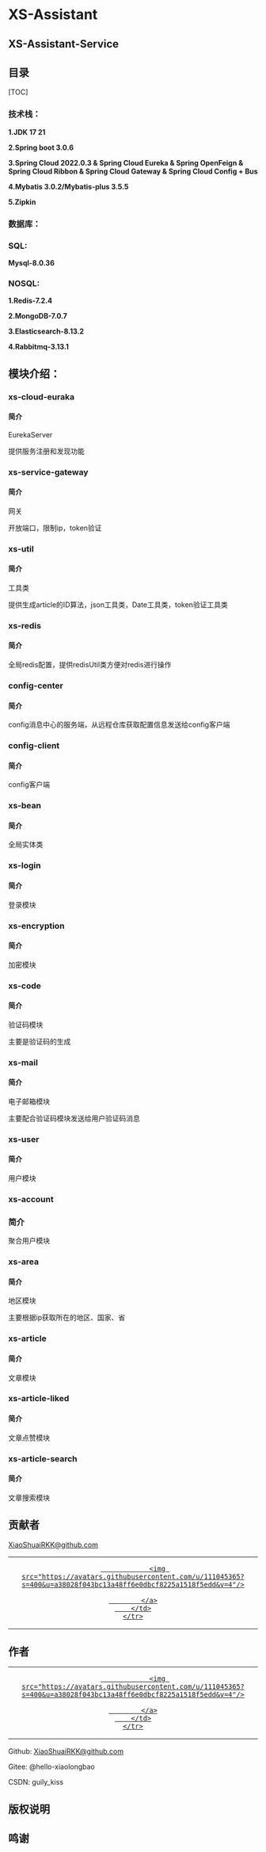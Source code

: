 # XS-Assistant

## XS-Assistant-Service

## 目录

[TOC]

### 技术栈：

**1.JDK 17 21**

**2.Spring boot 3.0.6**

**3.Spring Cloud 2022.0.3 & Spring Cloud Eureka & Spring OpenFeign & Spring Cloud Ribbon & Spring Cloud Gateway & Spring Cloud Config + Bus**

**4.Mybatis 3.0.2/Mybatis-plus 3.5.5**

**5.Zipkin**

### 数据库：

### SQL: 

**Mysql-8.0.36**

### NOSQL: 

**1.Redis-7.2.4**

**2.MongoDB-7.0.7**

**3.Elasticsearch-8.13.2**

**4.Rabbitmq-3.13.1**

## 模块介绍：

### xs-cloud-euraka

#### 简介

EurekaServer

提供服务注册和发现功能

### xs-service-gateway

#### 简介

网关

开放端口，限制ip，token验证

### xs-util

#### 简介

工具类

提供生成article的ID算法，json工具类，Date工具类，token验证工具类

### xs-redis

#### 简介

全局redis配置，提供redisUtil类方便对redis进行操作

### config-center

#### 简介

config消息中心的服务端，从远程仓库获取配置信息发送给config客户端

### config-client

#### 简介

config客户端

### xs-bean

#### 简介

全局实体类

### xs-login

#### 简介

登录模块

### xs-encryption

#### 简介

加密模块

### xs-code

#### 简介

验证码模块

主要是验证码的生成

### xs-mail

#### 简介

电子邮箱模块

主要配合验证码模块发送给用户验证码消息

### xs-user

#### 简介

用户模块

### xs-account

### 简介

聚合用户模块

### xs-area

#### 简介

地区模块

主要根据ip获取所在的地区、国家、省

### xs-article

#### 简介

文章模块

### xs-article-liked

#### 简介

文章点赞模块

### xs-article-search

#### 简介

文章搜索模块

## 贡献者

XiaoShuaiRKK@github.com

<!-- readme: collaborators,contributors -start -->
<table>
    <tr>
        <td align="center">
            <a href="https://github.com/XiaoShuaiRKK">

            ​    <img src="https://avatars.githubusercontent.com/u/111045365?s=400&u=a38028f043bc13a48ff6e0dbcf8225a1518f5edd&v=4"/>

            </a>
        </td>
    </tr>
</table>
<!-- readme: collaborators,contributors -end -->

## 作者

<!-- readme: collaborators,contributors -start -->
<table>
    <tr>
        <td align="center">
            <a href="https://github.com/XiaoShuaiRKK">

            ​    <img src="https://avatars.githubusercontent.com/u/111045365?s=400&u=a38028f043bc13a48ff6e0dbcf8225a1518f5edd&v=4"/>

            </a>
        </td>
    </tr>
</table>
<!-- readme: collaborators,contributors -end -->

Github: XiaoShuaiRKK@github.com

Gitee: @hello-xiaolongbao

CSDN: guily_kiss

## 版权说明

## 鸣谢
